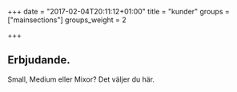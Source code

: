 +++
date = "2017-02-04T20:11:12+01:00"
title = "kunder"
groups = ["mainsections"]
groups_weight = 2

+++

## Erbjudande.
Small, Medium eller Mixor? Det väljer du här.
